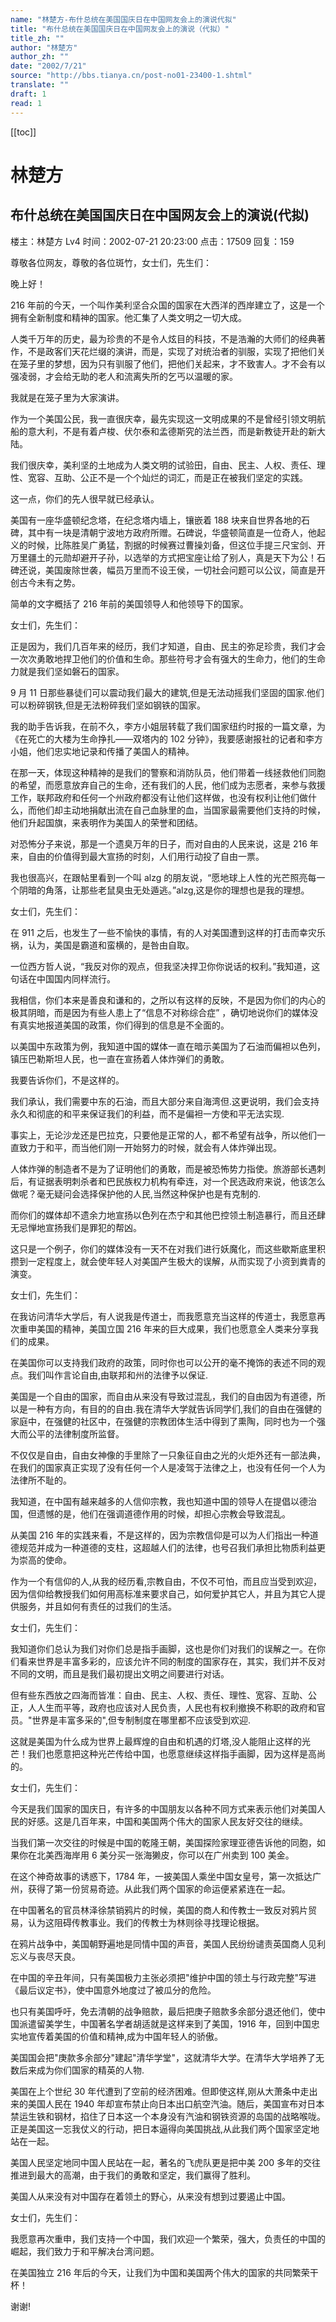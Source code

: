 ```yaml
---
name: "林楚方-布什总统在美国国庆日在中国网友会上的演说代拟"
title: "布什总统在美国国庆日在中国网友会上的演说（代拟）"
title_zh: ""
author: "林楚方"
author_zh: ""
date: "2002/7/21"
source: "http://bbs.tianya.cn/post-no01-23400-1.shtml"
translate: ""
draft: 1
read: 1
---
```


[[toc]]

# 林楚方

## 布什总统在美国国庆日在中国网友会上的演说(代拟)

楼主：林楚方 Lv4 时间：2002-07-21 20:23:00 点击：17509 回复：159

尊敬各位网友，尊敬的各位斑竹，女士们，先生们：

晚上好！

216 年前的今天，一个叫作美利坚合众国的国家在大西洋的西岸建立了，这是一个拥有全新制度和精神的国家。他汇集了人类文明之一切大成。

人类千万年的历史，最为珍贵的不是令人炫目的科技，不是浩瀚的大师们的经典著作，不是政客们天花烂缀的演讲，而是，实现了对统治者的驯服，实现了把他们关在笼子里的梦想，因为只有驯服了他们，把他们关起来，才不致害人。才不会有以强凌弱，才会给无助的老人和流离失所的乞丐以温暖的家。

我就是在笼子里为大家演讲。

作为一个美国公民，我一直很庆幸，最先实现这一文明成果的不是曾经引领文明航船的意大利，不是有着卢梭、伏尔泰和孟德斯究的法兰西，而是新教徒开赴的新大陆。

我们很庆幸，美利坚的土地成为人类文明的试验田，自由、民主、人权、责任、理性、宽容、互助、公正不是一个个灿烂的词汇，而是正在被我们坚定的实践。

这一点，你们的先人很早就已经承认。

美国有一座华盛顿纪念塔，在纪念塔内墙上，镶嵌着 188 块来自世界各地的石碑，其中有一块是清朝宁波地方政府所赠。石碑说，华盛顿简直是一位奇人，他起义的时候，比陈胜吴广勇猛，割据的时候赛过曹操刘备，但这位手提三尺宝剑、开万里疆土的元勋却避开子孙，以选举的方式把宝座让给了别人，真是天下为公！石碑还说，美国废除世袭，幅员万里而不设王侯，一切社会问题可以公议，简直是开创古今未有之势。

简单的文字概括了 216 年前的美国领导人和他领导下的国家。

女士们，先生们：

正是因为，我们几百年来的经历，我们才知道，自由、民主的弥足珍贵，我们才会一次次勇敢地捍卫他们的价值和生命。那些符号才会有强大的生命力，他们的生命力就是我们坚如磐石的国家。

9 月 11 日那些暴徒们可以震动我们最大的建筑,但是无法动摇我们坚固的国家.他们可以粉碎钢铁,但是无法粉碎我们坚如钢铁的国家。

我的助手告诉我，在前不久，李方小姐层转载了我们国家纽约时报的一篇文章，为《在死亡的大楼为生命挣扎——双塔内的 102 分钟》，我要感谢报社的记者和李方小姐，他们忠实地记录和传播了美国人的精神。

在那一天，体现这种精神的是我们的警察和消防队员，他们带着一线拯救他们同胞的希望，而愿意放弃自己的生命，还有我们的人民，他们成为志愿者，来参与救援工作，联邦政府和任何一个州政府都没有让他们这样做，也没有权利让他们做什么，而他们却主动地捐献出流在自己血脉里的血，当国家最需要他们支持的时候，他们升起国旗，来表明作为美国人的荣誉和团结。

对恐怖分子来说，那是一个遗臭万年的日子，而对自由的人民来说，这是 216 年来，自由的价值得到最大宣扬的时刻，人们用行动投了自由一票。

我也很高兴，在跟帖里看到一个叫 alzg 的朋友说，“愿地球上人性的光芒照亮每一个阴暗的角落，让那些老鼠臭虫无处遁逃。”alzg,这是你的理想也是我的理想。

女士们，先生们：

在 911 之后，也发生了一些不愉快的事情，有的人对美国遭到这样的打击而幸灾乐祸，认为，美国是霸道和蛮横的，是咎由自取。

一位西方哲人说，“我反对你的观点，但我坚决捍卫你你说话的权利。”我知道，这句话在中国国内同样流行。

我相信，你们本来是善良和谦和的，之所以有这样的反映，不是因为你们的内心的极其阴暗，而是因为有些人患上了“信息不对称综合症” ，确切地说你们的媒体没有真实地报道美国的政策，你们得到的信息是不全面的。

以美国中东政策为例，我知道中国的媒体一直在暗示美国为了石油而偏袒以色列，镇压巴勒斯坦人民，也一直在宣扬着人体炸弹们的勇敢。

我要告诉你们，不是这样的。

我们承认，我们需要中东的石油，而且大部分来自海湾但.这更说明，我们会支持永久和彻底的和平来保证我们的利益，而不是偏袒一方使和平无法实现.

事实上，无论沙龙还是巴拉克，只要他是正常的人，都不希望有战争，所以他们一直致力于和平，而当他们刚一开始努力的时候，就会有人体炸弹出现。

人体炸弹的制造者不是为了证明他们的勇敢，而是被恐怖势力指使。旅游部长遇刺后，有证据表明刺杀者和巴民族权力机构有牵连，对一个民选政府来说，他该怎么做呢？毫无疑问会选择保护他的人民,当然这种保护也是有克制的.

而你们的媒体却不遗余力地宣扬以色列在杰宁和其他巴控领土制造暴行，而且还肆无忌惮地宣扬我们是罪犯的帮凶。

这只是一个例子，你们的媒体没有一天不在对我们进行妖魔化，而这些歇斯底里积攒到一定程度上，就会使年轻人对美国产生极大的误解，从而实现了小资到粪青的演变。

女士们，先生们：

在我访问清华大学后，有人说我是传道士，而我愿意充当这样的传道士，我愿意再次重申美国的精神，美国立国 216 年来的巨大成果，我们也愿意全人类来分享我们的成果。

在美国你可以支持我们政府的政策，同时你也可以公开的毫不掩饰的表述不同的观点。我们叫作言论自由,由联邦和州的法律予以保证.

美国是一个自由的国家，而自由从来没有导致过混乱，我们的自由因为有道德，所以是一种有方向，有目的的自由.我在清华大学就告诉同学们,我们的自由在强健的家庭中，在强健的社区中，在强健的宗教团体生活中得到了熏陶，同时也为一个强大而公平的法律制度所监督。

不仅仅是自由，自由女神像的手里除了一只象征自由之光的火炬外还有一部法典，在我们的国家真正实现了没有任何一个人是凌驾于法律之上，也没有任何一个人为法律所不耻的。

我知道，在中国有越来越多的人信仰宗教，我也知道中国的领导人在提倡以德治国，但遗憾的是，他们在强调道德作用的时候，却担心宗教会导致混乱。

从美国 216 年的实践来看，不是这样的，因为宗教信仰是可以为人们指出一种道德规范并成为一种道德的支柱，这超越人们的法律，也号召我们承担比物质利益更为崇高的使命。

作为一个有信仰的人,从我的经历看,宗教自由，不仅不可怕，而且应当受到欢迎，因为信仰给教授我们如何用高标准来要求自己，如何爱护其它人，并且为其它人提供服务，并且如何有责任的过我们的生活。

女士们，先生们：

我知道你们总认为我们对你们总是指手画脚，这也是你们对我们的误解之一。在你们看来世界是丰富多彩的，应该允许不同的制度的国家存在，其实，我们并不反对不同的文明，而且是我们最初提出文明之间要进行对话。

但有些东西放之四海而皆准：自由、民主、人权、责任、理性、宽容、互助、公正，人人生而平等，政府也应该对人民负责，人民也有权利撤换不称职的政府和官员。"世界是丰富多采的",但专制制度在哪里都不应该受到欢迎.

这就是美国为什么成为世界上最辉煌的自由和机遇的灯塔,没人能阻止这样的光芒！我们也愿意把这种光芒传给中国，也愿意继续这样指手画脚，因为这样是高尚的。

女士们，先生们：

今天是我们国家的国庆日，有许多的中国朋友以各种不同方式来表示他们对美国人民的好感。这是几百年来，中国和美国两个伟大的国家人民友好交往的继续。

当我们第一次交往的时候是中国的乾隆王朝，美国探险家理亚德告诉他的同胞，如果你在北美西海岸用 6 美分买一张海獭皮，你可以在广州卖到 100 美金。

在这个神奇故事的诱惑下，1784 年，一披美国人乘坐中国女皇号，第一次抵达广州，获得了第一份贸易奇迹。从此我们两个国家的命运便紧紧连在一起。

在中国著名的官员林泽徐禁销鸦片的时候，美国的商人和传教士一致反对鸦片贸易，认为这阻碍传教事业。我们的传教士为林则徐寻找理论根据。

在鸦片战争中，美国朝野遍地是同情中国的声音，美国人民纷纷谴责英国商人见利忘义与丧尽天良。

在中国的辛丑年间，只有美国极力主张必须把"维护中国的领土与行政完整"写进《最后议定书》，使中国意外地度过了被瓜分的危险。

也只有美国呼吁，免去清朝的战争赔款，最后把庚子赔款多余部分退还他们，使中国派遣留美学生，中国著名学者胡适就是这样来到了美国，1916 年，回到中国忠实地宣传着美国的价值和精神,成为中国年轻人的骄傲。

美国国会把"庚款多余部分"建起"清华学堂"，这就清华大学。在清华大学培养了无数后来成为你们国家的精英的人物.

美国在上个世纪 30 年代遭到了空前的经济困难。但即使这样,刚从大萧条中走出来的美国人民在 1940 年却宣布禁止向日本出口航空汽油。随后，美国宣布对日本禁运生铁和钢材，掐住了日本这一个本身没有汽油和钢铁资源的岛国的战略喉咙。正是美国这一忘我仗义的行动，把日本逼得向美国挑战,从此我们两个国家坚定地站在一起。

美国人民坚定地同中国人民站在一起，著名的飞虎队更是把中美 200 多年的交往推进到最大的高潮，由于我们的勇敢和坚定，我们赢得了胜利。

美国人从来没有对中国存在着领土的野心，从来没有想到过要遏止中国。

女士们，先生们：

我愿意再次重申，我们支持一个中国，我们欢迎一个繁荣，强大，负责任的中国的崛起，我们致力于和平解决台湾问题。

在美国独立 216 年后的今天，让我们为中国和美国两个伟大的国家的共同繁荣干杯！

谢谢!

